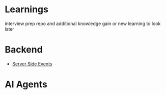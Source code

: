 # Learnings

interview prep repo and additional knowledge gain or new learning to look later

# Backend
* [Server Side Events](https://github.com/abhimvp/Learnings/tree/main/Backend/Server_sent_events)

# AI Agents
